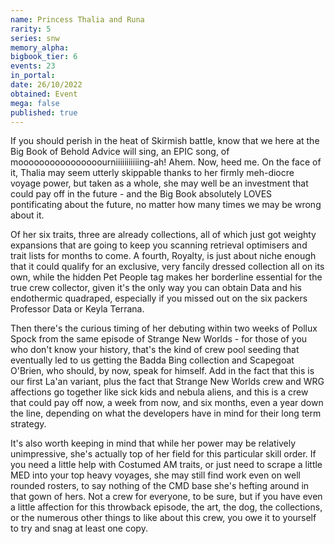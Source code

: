 ```yaml
---
name: Princess Thalia and Runa
rarity: 5
series: snw
memory_alpha:
bigbook_tier: 6
events: 23
in_portal:
date: 26/10/2022
obtained: Event
mega: false
published: true
---
```


If you should perish in the heat of Skirmish battle, know that we here at the Big Book of Behold Advice will sing, an EPIC song, of moooooooooooooooourniiiiiiiiiiing-ah! Ahem. Now, heed me. On the face of it, Thalia may seem utterly skippable thanks to her firmly meh-diocre voyage power, but taken as a whole, she may well be an investment that could pay off in the future - and the Big Book absolutely LOVES pontificating about the future, no matter how many times we may be wrong about it.

Of her six traits, three are already collections, all of which just got weighty expansions that are going to keep you scanning retrieval optimisers and trait lists for months to come. A fourth, Royalty, is just about niche enough that it could qualify for an exclusive, very fancily dressed collection all on its own, while the hidden Pet People tag makes her borderline essential for the true crew collector, given it's the only way you can obtain Data and his endothermic quadraped, especially if you missed out on the six packers Professor Data or Keyla Terrana.

Then there's the curious timing of her debuting within two weeks of Pollux Spock from the same episode of Strange New Worlds - for those of you who don't know your history, that's the kind of crew pool seeding that eventually led to us getting the Badda Bing collection and Scapegoat O'Brien, who should, by now, speak for himself. Add in the fact that this is our first La'an variant, plus the fact that Strange New Worlds crew and WRG affections go together like sick kids and nebula aliens, and this is a crew that could pay off now, a week from now, and six months, even a year down the line, depending on what the developers have in mind for their long term strategy. 

It's also worth keeping in mind that while her power may be relatively unimpressive, she's actually top of her field for this particular skill order. If you need a little help with Costumed AM traits, or just need to scrape a little MED into your top heavy voyages, she may still find work even on well rounded rosters, to say nothing of the CMD base she's hefting around in that gown of hers. Not a crew for everyone, to be sure, but if you have even a little affection for this throwback episode, the art, the dog, the collections, or the numerous other things to like about this crew, you owe it to yourself to try and snag at least one copy.
